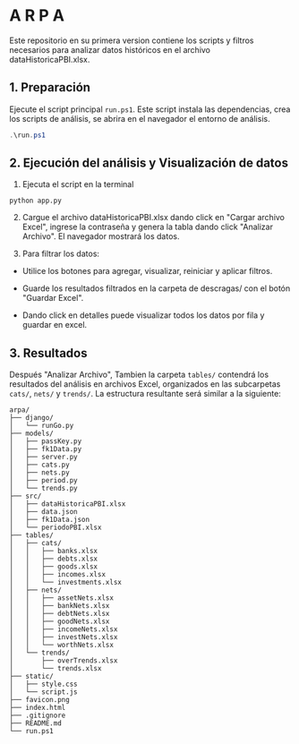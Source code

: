 # A R P A

Este repositorio en su primera version contiene los scripts y filtros necesarios para analizar datos históricos en el archivo dataHistoricaPBI.xlsx.

## 1. Preparación

Ejecute el script principal `run.ps1`. Este script instala las dependencias, crea los scripts de análisis, se abrira en el navegador el entorno de análisis.

```powershell
.\run.ps1
```

## 2. Ejecución del análisis y Visualización de datos

1. Ejecuta el script en la terminal

```
python app.py
```
2. Cargue el archivo dataHistoricaPBI.xlsx dando click en "Cargar archivo Excel", ingrese la contraseña y genera la tabla dando click "Analizar Archivo". El navegador mostrará los datos.  

3. Para filtrar los datos:

- Utilice los botones para agregar, visualizar, reiniciar y aplicar filtros.

- Guarde los resultados filtrados en la carpeta de descragas/ con el botón "Guardar Excel".

- Dando click en detalles puede visualizar todos los datos por fila y guardar en excel.


## 3. Resultados

Después "Analizar Archivo",  Tambien la carpeta `tables/` contendrá los resultados del análisis en archivos Excel, organizados en las subcarpetas `cats/`, `nets/` y `trends/`.  La estructura resultante será similar a la siguiente:

```
arpa/
├── django/
│   └── runGo.py
├── models/
│   ├── passKey.py
│   ├── fk1Data.py
│   ├── server.py
│   ├── cats.py
│   ├── nets.py
│   ├── period.py
│   └── trends.py
├── src/
│   ├── dataHistoricaPBI.xlsx
│   ├── data.json
│   ├── fk1Data.json
│   └── periodoPBI.xlsx
├── tables/
│   ├── cats/
│   │   ├── banks.xlsx
│   │   ├── debts.xlsx
│   │   ├── goods.xlsx
│   │   ├── incomes.xlsx
│   │   └── investments.xlsx
│   ├── nets/
│   │   ├── assetNets.xlsx
│   │   ├── bankNets.xlsx
│   │   ├── debtNets.xlsx
│   │   ├── goodNets.xlsx
│   │   ├── incomeNets.xlsx
│   │   ├── investNets.xlsx
│   │   └── worthNets.xlsx
│   └── trends/
│       ├── overTrends.xlsx
│       └── trends.xlsx
├── static/
│   ├── style.css
│   └── script.js
├── favicon.png
├── index.html
├── .gitignore
├── README.md
└── run.ps1
```
